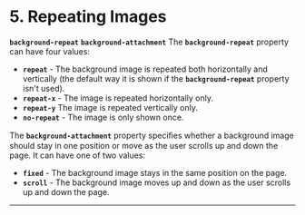 # 5. Repeating Images

**`background-repeat`** **`background-attachment`**
The **`background-repeat`** property can have four values:
- **`repeat`** - The background image is repeated both horizontally and vertically (the default way it is shown if the **`background-repeat`** property isn't used).
- **`repeat-x`** - The image is repeated horizontally only.
- **`repeat-y`** The image is repeated vertically only.
- **`no-repeat`** - The image is only shown once.

The **`background-attachment`** property speciﬁes whether a background image should stay in one position or move as the user scrolls up and down the page. It can have one of two values:
- **`fixed`** - The background image stays in the same position on the page.
- **`scroll`** - The background image moves up and down as the user scrolls up and down the page.

---

